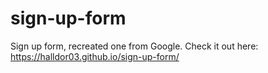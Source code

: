 # sign-up-form
Sign up form, recreated one from Google. Check it out here: https://halldor03.github.io/sign-up-form/
